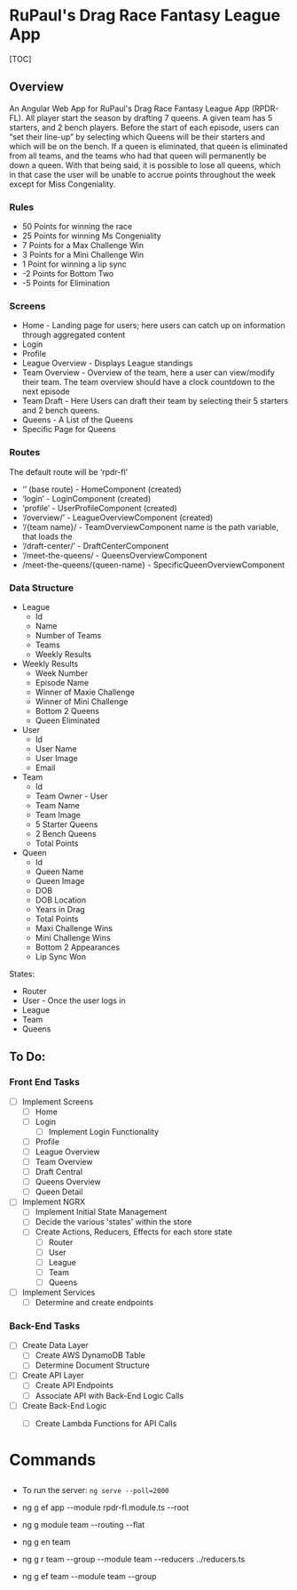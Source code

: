 # RuPaul's Drag Race Fantasy League App

[TOC]

## Overview

An Angular Web App for RuPaul's Drag Race Fantasy League App (RPDR-FL). All player start the season by drafting 7 queens. A given team has 5 starters, and 2 bench players. Before the start of each episode, users can “set their line-up” by selecting which Queens will be their starters and which will be on the bench. If a queen is eliminated, that queen is eliminated from all teams, and the teams who had that queen will permanently be down a queen. With that being said, it is possible to lose all queens, which in that case the user will be unable to accrue points throughout the week except for Miss Congeniality.

###  Rules

* 50 Points for winning the race
* 25 Points for winning Ms Congeniality
* 7 Points for a Max Challenge Win
* 3 Points for a Mini Challenge Win
* 1 Point for winning a lip sync
* -2 Points for Bottom Two
* -5 Points for Elimination

### Screens

* Home - Landing page for users; here users can catch up on information through aggregated content
* Login
* Profile
* League Overview - Displays League standings
* Team Overview - Overview of the team, here a user can view/modify their team. The team overview should have a clock countdown to the next episode
* Team Draft - Here Users can draft their team by selecting their 5 starters and 2 bench queens.
* Queens - A List of the Queens
* Specific Page for Queens

### Routes

The default route will be ‘rpdr-fl’

* ‘’ (base route) - HomeComponent (created)
* ‘login’ - LoginComponent (created)
* ‘profile’ - UserProfileComponent (created)
* ‘/overview/’ - LeagueOverviewComponent (created)
* ‘/{team name}/ - TeamOverviewComponent name is the path variable, that loads the
* ‘/draft-center/’ - DraftCenterComponent
* ‘/meet-the-queens/ - QueensOverviewComponent
* /meet-the-queens/{queen-name} - SpecificQueenOverviewComponent

### Data Structure

* League
  * Id
  * Name
  * Number of Teams
  * Teams
  * Weekly Results
* Weekly Results
  * Week Number
  * Episode Name
  * Winner of Maxie Challenge
  * Winner of Mini Challenge
  * Bottom 2 Queens
  * Queen Eliminated
* User
  * Id
  * User Name
  * User Image
  * Email
* Team
  * Id
  * Team Owner - User
  * Team Name
  * Team Image
  * 5 Starter Queens
  * 2 Bench Queens
  * Total Points
* Queen
  * Id
  * Queen Name
  * Queen Image
  * DOB
  * DOB Location
  * Years in Drag
  * Total Points
  * Maxi Challenge Wins
  * Mini Challenge Wins
  * Bottom 2 Appearances
  * Lip Sync Won

States:

* Router
* User - Once the user logs in
* League
* Team
* Queens

## To Do:

### Front End Tasks

- [ ] Implement Screens
  - [ ] Home
  - [ ] Login
    - [ ] Implement Login Functionality
  - [ ] Profile
  - [ ] League Overview
  - [ ] Team Overview
  - [ ] Draft Central
  - [ ] Queens Overview
  - [ ] Queen Detail
- [ ] Implement NGRX
  - [ ] Implement Initial State Management
  - [ ] Decide the various 'states' within the store
  - [ ] Create Actions, Reducers, Effects for each store state
    - [ ] Router
    - [ ] User
    - [ ] League
    - [ ] Team
    - [ ] Queens
- [ ] Implement Services
  - [ ] Determine and create endpoints

### Back-End Tasks

- [ ] Create Data Layer
  - [ ] Create AWS DynamoDB Table
  - [ ] Determine Document Structure
- [ ] Create API Layer
  - [ ] Create API Endpoints
  - [ ] Associate API with Back-End Logic Calls
- [ ] Create Back-End Logic
  - [ ] Create Lambda Functions for API Calls


# Commands

##

* To run the server: `ng serve --poll=2000`

* ng g ef app --module rpdr-fl.module.ts --root
* ng g module team --routing --flat
* ng g en team
* ng g r team --group --module team --reducers ../reducers.ts
* ng g ef team --module team --group


